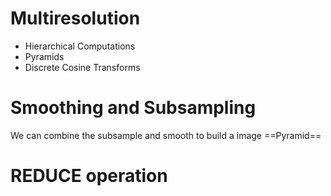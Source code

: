 # Multiresolution
- Hierarchical Computations
- Pyramids
- Discrete Cosine Transforms

# Smoothing and Subsampling
We can combine the subsample and smooth to build a image ==Pyramid==

# REDUCE operation